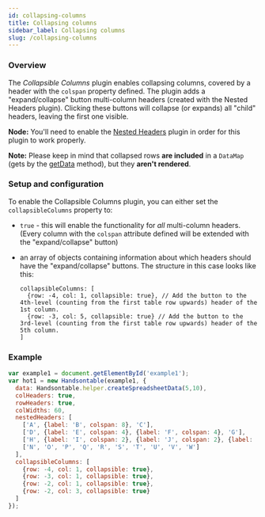 ```yaml
---
id: collapsing-columns
title: Collapsing columns
sidebar_label: Collapsing columns
slug: /collapsing-columns
---
```


### Overview

The _Collapsible Columns_ plugin enables collapsing columns, covered by a header with the `colspan` property defined.
The plugin adds a "expand/collapse" button multi-column headers (created with the Nested Headers plugin). Clicking these buttons will collapse (or expands) all "child" headers, leaving the first one visible.

**Node:** You'll need to enable the [Nested Headers](nested-headers.md) plugin in order for this plugin to work properly.

**Note:** Please keep in mind that collapsed rows **are included** in a `DataMap` (gets by the [getData](api/core.md#getData) method), but they **aren't rendered**.

### Setup and configuration

To enable the Collapsible Columns plugin, you can either set the `collapsibleColumns` property to:

* `true` - this will enable the functionality for _all_ multi-column headers. (Every column with the `colspan` attribute defined will be extended with the "expand/collapse" button)
* an array of objects containing information about which headers should have the "expand/collapse" buttons. The structure in this case looks like this:

  ```
  collapsibleColumns: [
    {row: -4, col: 1, collapsible: true}, // Add the button to the 4th-level (counting from the first table row upwards) header of the 1st column.
    {row: -3, col: 5, collapsible: true} // Add the button to the 3rd-level (counting from the first table row upwards) header of the 5th column.
  ]
  ```

### Example

```js hot-preview=example1,hot1
var example1 = document.getElementById('example1');
var hot1 = new Handsontable(example1, {
  data: Handsontable.helper.createSpreadsheetData(5,10),
  colHeaders: true,
  rowHeaders: true,
  colWidths: 60,
  nestedHeaders: [
    ['A', {label: 'B', colspan: 8}, 'C'],
    ['D', {label: 'E', colspan: 4}, {label: 'F', colspan: 4}, 'G'],
    ['H', {label: 'I', colspan: 2}, {label: 'J', colspan: 2}, {label: 'K', colspan: 2}, {label: 'L', colspan: 2}, 'M'],
    ['N', 'O', 'P', 'Q', 'R', 'S', 'T', 'U', 'V', 'W']
  ],
  collapsibleColumns: [
    {row: -4, col: 1, collapsible: true},
    {row: -3, col: 1, collapsible: true},
    {row: -2, col: 1, collapsible: true},
    {row: -2, col: 3, collapsible: true}
  ]
});
```

